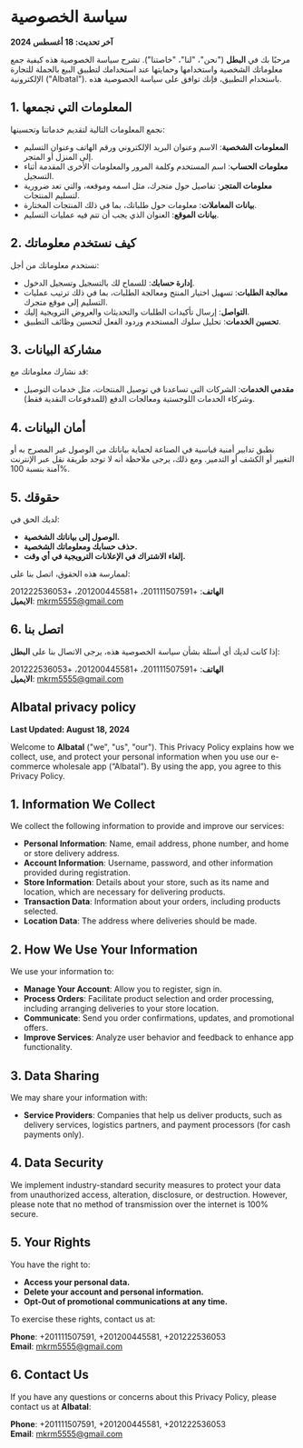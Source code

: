 # سياسة الخصوصية

**آخر تحديث: 18 أغسطس 2024**

مرحبًا بك في **البطل** ("نحن"، "لنا"، "خاصتنا"). تشرح سياسة الخصوصية هذه كيفية جمع معلوماتك الشخصية واستخدامها وحمايتها عند استخدامك لتطبيق البيع بالجملة للتجارة الإلكترونية ("Albatal"). باستخدام التطبيق، فإنك توافق على سياسة الخصوصية هذه.

## 1. المعلومات التي نجمعها

نجمع المعلومات التالية لتقديم خدماتنا وتحسينها:

- **المعلومات الشخصية**: الاسم وعنوان البريد الإلكتروني ورقم الهاتف وعنوان التسليم إلى المنزل أو المتجر.
- **معلومات الحساب**: اسم المستخدم وكلمة المرور والمعلومات الأخرى المقدمة أثناء التسجيل.
- **معلومات المتجر**: تفاصيل حول متجرك، مثل اسمه وموقعه، والتي تعد ضرورية لتسليم المنتجات.
- **بيانات المعاملات**: معلومات حول طلباتك، بما في ذلك المنتجات المختارة.
- **بيانات الموقع**: العنوان الذي يجب أن تتم فيه عمليات التسليم.

## 2. كيف نستخدم معلوماتك

نستخدم معلوماتك من أجل:

- **إدارة حسابك**: للسماح لك بالتسجيل وتسجيل الدخول.
- **معالجة الطلبات**: تسهيل اختيار المنتج ومعالجة الطلبات، بما في ذلك ترتيب عمليات التسليم إلى موقع متجرك.
- **التواصل**: إرسال تأكيدات الطلبات والتحديثات والعروض الترويجية إليك.
- **تحسين الخدمات**: تحليل سلوك المستخدم وردود الفعل لتحسين وظائف التطبيق.

## 3. مشاركة البيانات

قد نشارك معلوماتك مع:

- **مقدمي الخدمات**: الشركات التي تساعدنا في توصيل المنتجات، مثل خدمات التوصيل وشركاء الخدمات اللوجستية ومعالجات الدفع (للمدفوعات النقدية فقط).

## 4. أمان البيانات

نطبق تدابير أمنية قياسية في الصناعة لحماية بياناتك من الوصول غير المصرح به أو التغيير أو الكشف أو التدمير. ومع ذلك، يرجى ملاحظة أنه لا توجد طريقة نقل عبر الإنترنت آمنة بنسبة 100%.

## 5. حقوقك

لديك الحق في:

- **الوصول إلى بياناتك الشخصية.**
- **حذف حسابك ومعلوماتك الشخصية.**
- **إلغاء الاشتراك في الإعلانات الترويجية في أي وقت.**

لممارسة هذه الحقوق، اتصل بنا على:

**الهاتف**: +201111507591، +201200445581، +201222536053  
**الايميل**: [mkrm5555@gmail.com](mailto:mkrm5555@gmail.com)

## 6. اتصل بنا

إذا كانت لديك أي أسئلة بشأن سياسة الخصوصية هذه، يرجى الاتصال بنا على **البطل**:

**الهاتف**: +201111507591، +201200445581، +201222536053  
**الايميل**: [mkrm5555@gmail.com](mailto:mkrm5555@gmail.com)



## Albatal privacy policy

**Last Updated: August 18, 2024**

Welcome to **Albatal** ("we", "us", "our"). This Privacy Policy explains how we collect, use, and protect your personal information when you use our e-commerce wholesale app (“Albatal”). By using the app, you agree to this Privacy Policy.

## 1. Information We Collect

We collect the following information to provide and improve our services:

- **Personal Information**: Name, email address, phone number, and home or store delivery address.
- **Account Information**: Username, password, and other information provided during registration.
- **Store Information**: Details about your store, such as its name and location, which are necessary for delivering products.
- **Transaction Data**: Information about your orders, including products selected.
- **Location Data**: The address where deliveries should be made.

## 2. How We Use Your Information

We use your information to:

- **Manage Your Account**: Allow you to register, sign in.
- **Process Orders**: Facilitate product selection and order processing, including arranging deliveries to your store location.
- **Communicate**: Send you order confirmations, updates, and promotional offers.
- **Improve Services**: Analyze user behavior and feedback to enhance app functionality.

## 3. Data Sharing

We may share your information with:

- **Service Providers**: Companies that help us deliver products, such as delivery services, logistics partners, and payment processors (for cash payments only).

## 4. Data Security

We implement industry-standard security measures to protect your data from unauthorized access, alteration, disclosure, or destruction. However, please note that no method of transmission over the internet is 100% secure.

## 5. Your Rights

You have the right to:

- **Access your personal data.**
- **Delete your account and personal information.**
- **Opt-Out of promotional communications at any time.**

To exercise these rights, contact us at:

**Phone**: +201111507591, +201200445581, +201222536053  
**Email**: [mkrm5555@gmail.com](mailto:mkrm5555@gmail.com)

## 6. Contact Us

If you have any questions or concerns about this Privacy Policy, please contact us at **Albatal**:

**Phone**: +201111507591, +201200445581, +201222536053  
**Email**: [mkrm5555@gmail.com](mailto:mkrm5555@gmail.com)

